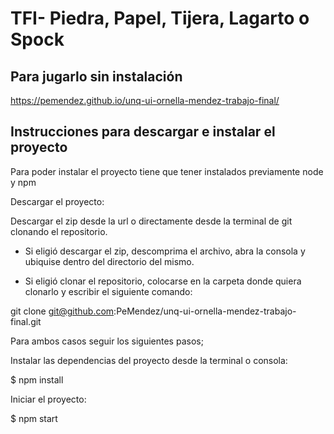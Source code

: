# TFI- Piedra, Papel, Tijera, Lagarto o Spock

## Para jugarlo sin instalación 

https://pemendez.github.io/unq-ui-ornella-mendez-trabajo-final/


## Instrucciones para descargar e instalar el proyecto

Para poder instalar el proyecto tiene que tener instalados previamente node y npm

Descargar el proyecto:

Descargar el zip desde la url o directamente desde la terminal de git clonando el repositorio.

- Si eligió descargar el zip, descomprima el archivo, abra la consola y ubiquise dentro del directorio del mismo.  

- Si eligió clonar el repositorio, colocarse en la carpeta donde quiera clonarlo y escribir el siguiente comando:

git clone git@github.com:PeMendez/unq-ui-ornella-mendez-trabajo-final.git

Para ambos casos seguir los siguientes pasos; 

Instalar las dependencias del proyecto desde la terminal o consola:

$ npm install

Iniciar el proyecto:

$ npm start





